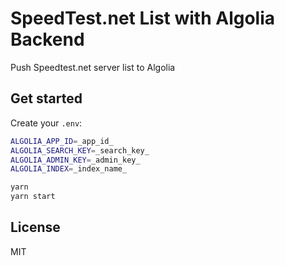 # SpeedTest.net List with Algolia Backend

Push Speedtest.net server list to Algolia

## Get started

Create your `.env`:

```bash
ALGOLIA_APP_ID=_app_id_
ALGOLIA_SEARCH_KEY=_search_key_
ALGOLIA_ADMIN_KEY=_admin_key_
ALGOLIA_INDEX=_index_name_
```

```bash
yarn
yarn start
```

## License

MIT
